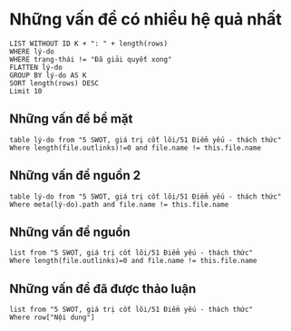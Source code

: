 # Những vấn đề có nhiều hệ quả nhất
```dataview
LIST WITHOUT ID K + ": " + length(rows)
WHERE lý-do
WHERE trạng-thái != "Đã giải quyết xong"
FLATTEN lý-do
GROUP BY lý-do AS K
SORT length(rows) DESC
Limit 10
```

## Những vấn đề bề mặt
```dataview 
table lý-do from "5 SWOT, giá trị cốt lõi/51 Điểm yếu - thách thức" 
Where length(file.outlinks)!=0 and file.name != this.file.name
```
## Những vấn đề nguồn 2
```dataview 
table lý-do from "5 SWOT, giá trị cốt lõi/51 Điểm yếu - thách thức" 
Where meta(lý-do).path and file.name != this.file.name
```

## Những vấn đề nguồn
```dataview 
list from "5 SWOT, giá trị cốt lõi/51 Điểm yếu - thách thức" 
Where length(file.outlinks)=0 and file.name != this.file.name
```

## Những vấn đề đã được thảo luận
```dataview 
list from "5 SWOT, giá trị cốt lõi/51 Điểm yếu - thách thức" 
Where row["Nội dung"]
```
